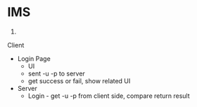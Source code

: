 # IMS

1. 
Client
   - Login Page
        - UI
        - sent -u -p to server
        - get success or fail, show related UI
- Server
  - Login
        - get -u -p from client side, compare return result